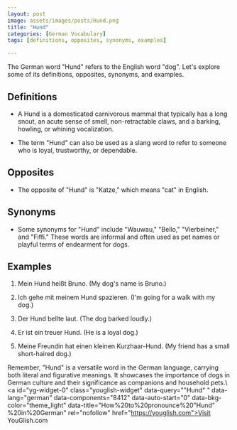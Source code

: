 ```yaml
---
layout: post
image: assets/images/posts/Hund.png
title: "Hund" 
categories: [German Vocabulary]
tags: [definitions, opposites, synonyms, examples]

---
```


The German word "Hund" refers to the English word "dog". Let's explore some of its definitions, opposites, synonyms, and examples.

## Definitions

- A Hund is a domesticated carnivorous mammal that typically has a long snout, an acute sense of smell, non-retractable claws, and a barking, howling, or whining vocalization.

- The term "Hund" can also be used as a slang word to refer to someone who is loyal, trustworthy, or dependable.

## Opposites

- The opposite of "Hund" is "Katze," which means "cat" in English.

## Synonyms

- Some synonyms for "Hund" include "Wauwau," "Bello," "Vierbeiner," and "Fiffi." These words are informal and often used as pet names or playful terms of endearment for dogs.

## Examples

1. Mein Hund heißt Bruno. (My dog's name is Bruno.)

2. Ich gehe mit meinem Hund spazieren. (I'm going for a walk with my dog.)

3. Der Hund bellte laut. (The dog barked loudly.)

4. Er ist ein treuer Hund. (He is a loyal dog.)

5. Meine Freundin hat einen kleinen Kurzhaar-Hund. (My friend has a small short-haired dog.)

Remember, "Hund" is a versatile word in the German language, carrying both literal and figurative meanings. It showcases the importance of dogs in German culture and their significance as companions and household pets.\ <a id="yg-widget-0" class="youglish-widget" data-query=""Hund" " data-lang="german" data-components="8412" data-auto-start="0" data-bkg-color="theme_light" data-title="How%20to%20pronounce%20"Hund" %20in%20German"  rel="nofollow" href="https://youglish.com">Visit YouGlish.com</a><script async src="https://youglish.com/public/emb/widget.js" charset="utf-8"></script>